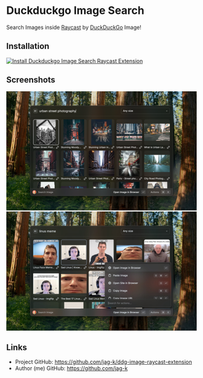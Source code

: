 # Duckduckgo Image Search

Search Images inside [Raycast](https://raycast.com) by [DuckDuckGo](https://duckduckgo.com/) Image!

## Installation

[![Install Duckduckgo Image Search Raycast Extension](https://www.raycast.com/jag-k/duckduckgo-image-search/install_button@2x.png?v=1.1)](https://www.raycast.com/jag-k/duckduckgo-image-search)

## Screenshots

![Duckduckgo Image Search Raycast Extension in Raycast menu](https://github.com/jag-k/ddg-image-raycast-extension/raw/main/metadata/duckduckgo-image-search-1.png)
![Duckduckgo Image Search Raycast Extension in Raycast menu (but with Linus meme)](https://github.com/jag-k/ddg-image-raycast-extension/raw/main/metadata/duckduckgo-image-search-2.png)

## Links

- Project GitHub: https://github.com/jag-k/ddg-image-raycast-extension
- Author (me) GitHub: https://github.com/jag-k
